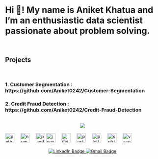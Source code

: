 <h1 align="left">Hi 👋! My name is Aniket Khatua and I’m an enthusiastic data scientist passionate about problem solving.</h1>
<br>

<h2 align = "left"> Projects </h2>
<br>

<h3 align = "left"> 1. Customer Segmentation :  https://github.com/Aniket0242/Customer-Segmentation </h3>
<h3 align = "left"> 2. Credit Fraud Detection :  https://github.com/Aniket0242/Credit-Fraud-Detection </h3>

<br>
<div align="center">
  <img src="https://github-profile-trophy.vercel.app/?username=Aniket0242&theme=algolia&title=Experience,Commits,Repositories"  />

<br>
<br>
<div align="left">
  <img src="https://cdn.jsdelivr.net/gh/devicons/devicon/icons/python/python-original.svg" height="30" alt="python logo"  />
  <img width="12" />
  <img src="https://cdn.jsdelivr.net/gh/devicons/devicon/icons/numpy/numpy-original-wordmark.svg" height="30" alt="numpy logo"  />
  <img width="12" />
  <img src="https://cdn.jsdelivr.net/gh/devicons/devicon/icons/pandas/pandas-original-wordmark.svg" height="30" alt="pandas logo"  />
  <img src="https://cdn.jsdelivr.net/gh/devicons/devicon/icons/jupyter/jupyter-original-wordmark.svg" height="30" alt="jupyter notebook logo"  />
  <img width="12" />
  <img src="https://cdn.jsdelivr.net/gh/devicons/devicon/icons/mysql/mysql-original.svg" height="30" alt="mysql logo"  />
  <img width="12" />
  <img src="https://cdn.jsdelivr.net/gh/devicons/devicon/icons/postgresql/postgresql-original-wordmark.svg" height="30" alt="postgresql logo"  />
  <img width="12" />
  <img src="https://cdn.jsdelivr.net/gh/devicons/devicon/icons/plotly/plotly-original-wordmark.svg" height="30" alt="plotly logo"  />
  <img width="12" />
  <img src="https://cdn.jsdelivr.net/gh/devicons/devicon/icons/scikitlearn/scikitlearn-original.svg" height="30" alt="scikitlearn logo"  />
  <img width="12" />
  <img src="https://cdn.jsdelivr.net/gh/devicons/devicon/icons/vscode/vscode-original-wordmark.svg" height="30" alt="vscode logo"  />
</div>


<br>
<div id="badges">
  <a href="www.linkedin.com/in/aniket-khatua">
    <img src="https://img.shields.io/badge/LinkedIn-blue?style=for-the-badge&logo=linkedin&logoColor=white" alt="LinkedIn Badge"/>
  </a>
  <a href="anikethidea11@gmail.com">
    <img src="https://img.shields.io/badge/Gmail-Red?style=for-the-badge&logo=twitter&logoColor=white" alt="Gmail Badge"/>
  </a>
</div>

